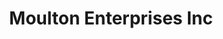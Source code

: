 ---
title: "Moulton Enterprises Inc"
url: /montgomery/moulton-enterprises-inc/
shop: Autowerkstatt
---